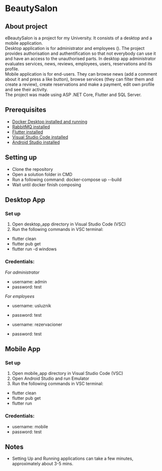 # BeautySalon

## About project

eBeautySalon is a project for my University. It consists of a desktop and a mobile application. 
<br>
Desktop application is for administrator and employees (). The project provides authorisation and authentification so that not everybody can use it and have an access to the unauthorised parts. In desktop app administrator evaluates services, news, reviews, employees, users, reservations and its profile.
<br>
Mobile application is for end-users. They can browse news (add a comment about it and press a like button), browse services (they can filter them and create a review), create reservations and make a payment, edit own profile and see their activity.
<br>
The project was made using ASP .NET Core, Flutter and SQL Server.

## Prerequisites

- [Docker Desktop installed and running](https://www.docker.com/products/docker-desktop/)
- [RabbitMQ installed](https://www.rabbitmq.com/docs/install-windows#installer)
- [Flutter installed](https://docs.flutter.dev/get-started/install/windows)
- [Visual Studio Code installed](https://code.visualstudio.com/download)
- [Android Studio installed](https://docs.flutter.dev/get-started/install/windows/mobile)

## Setting up 

- Clone the repository
- Open a solution folder in CMD
- Run a following command: docker-compose up --build
- Wait until docker finish composing

## Desktop App

### Set up

1. Open desktop_app directory in Visual Studio Code (VSC)
2. Run the following commands in VSC terminal:

- flutter clean
- flutter pub get
- flutter run -d windows

### Credentials:

*For administrator*

- username: admin
- password: test

*For employees*

- username: usluznik
- password: test

- username: rezervacioner
- password: test

## Mobile App

### Set up

1. Open mobile_app directory in Visual Studio Code (VSC)
2. Open Android Studio and run Emulator
3. Run the following commands in VSC terminal:

- flutter clean
- flutter pub get
- flutter run

### Credentials:

- username: mobile
- password: test

## Notes

- Setting Up and Running applications can take a few minutes, approximately about 3-5 mins.